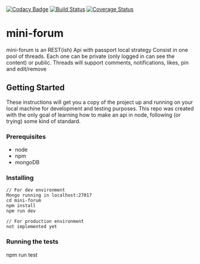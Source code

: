 [![Codacy Badge](https://api.codacy.com/project/badge/Grade/e6fda6c0d7b7484c974fcb46791a07ca)](https://app.codacy.com/app/cinsua/mini-forum?utm_source=github.com&utm_medium=referral&utm_content=cinsua/mini-forum&utm_campaign=Badge_Grade_Settings)
[![Build Status](https://travis-ci.org/cinsua/mini-forum.svg?branch=master)](https://travis-ci.org/cinsua/mini-forum)
[![Coverage Status](https://img.shields.io/coveralls/github/cinsua/mini-forum/master.svg)](https://coveralls.io/github/cinsua/mini-forum?branch=master)
# mini-forum

mini-forum is an REST(ish) Api with passport local strategy
Consist in one pool of threads. Each one can be private (only logged in can see the content) or public.
Threads will support comments, notifications, likes, pin and edit/remove


## Getting Started

These instructions will get you a copy of the project up and running on your local machine for development and testing purposes. This repo was created with the only goal of learning how to make an api in node, following (or trying) some kind of standard.

### Prerequisites

* node
* npm
* mongoDB

### Installing

```
// For dev environment
Mongo running in localhost:27017
cd mini-forum
npm install
npm run dev

```

```
// For production environment
not implemented yet
```

### Running the tests

npm run test

